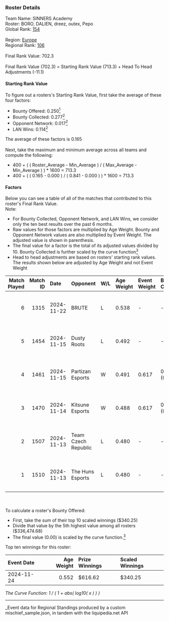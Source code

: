 ### Roster Details<br />
Team Name: SINNERS Academy<br />
Roster: BORO, DALIEN, dreez, outex, Pepo<br />
Global Rank: [154](../../standings_global_2025_03_01.md)<br />
<br />
Region: [Europe]( ../../standings_europe_2025_03_01.md)<br />
Regional Rank: [106]( ../../standings_europe_2025_03_01.md)<br />
<br />
Final Rank Value:  702.3<br />
<br />
Final Rank Value (702.3) = Starting Rank Value (713.3) + Head To Head Adjustments (-11.1)<br />

#### Starting Rank Value<br />
To figure out a rosters's Starting Rank Value, first take the average of these four factors:<br />
- Bounty Offered: 0.250[<sup>1</sup>](#table2)
- Bounty Collected: 0.277[<sup>2</sup>](#table1)
- Opponent Network: 0.017[<sup>2</sup>](#table1)
- LAN Wins: 0.114[<sup>2</sup>](#table1)

The average of these factors is 0.165<br />
<br />
Next, take the maximum and minimum average across all teams and compute the following:<br />
- 400 + ( ( Roster_Average - Min_Average ) / ( Max_Average - Min_Average ) ) * 1600 = 713.3
- 400 + ( ( 0.165 - 0.000 ) / ( 0.841 - 0.000 ) ) * 1600 = 713.3


#### Factors<br />
Below you can see a table of all of the matches that contributed to this roster's Final Rank Value.<br />
Note:<br />

- For Bounty Collected, Opponent Network, and LAN Wins, we consider only the ten best results over the past 6 months.
- Raw values for those factors are multiplied by Age Weight. Bounty and Opponent Network values are also multiplied by Event Weight. The adjusted value is shown in parenthesis.
- The final value for a factor is the total of its adjusted values divided by 10. Bounty Collected is further scaled by the curve function[<sup>3</sup>](#curveFunction)
- Head to head adjustments are based on rosters' starting rank values. The results shown below are adjusted by Age Weight and not Event Weight
<span id="table1"></span><br />


| Match Played | Match ID | Date       | Opponent            | W/L | Age Weight | Event Weight | Bounty Collected | Opponent Network | LAN Wins  | H2H Adj. | Roster                           |
| -: | -: | :- | :- | :- | :- | :- | :- | :- | :- | -: | :- |
|            6 |     1315 | 2024-11-22 | BRUTE               | L   | 0.538      | -            | -                | -                | -         |    -9.21 | BORO, DALIEN, dreez, outex, Pepo |
|            5 |     1454 | 2024-11-15 | Dusty Roots         | L   | 0.492      | -            | -                | -                | -         |    -6.70 | BORO, DALIEN, outex, Pepo, STYKO |
|            4 |     1461 | 2024-11-15 | Partizan Esports    | W   | 0.491      | 0.617        | 0.081 (0.025)    | 0.565 (0.171)    | 1 (0.491) |    14.26 | BORO, DALIEN, outex, Pepo, STYKO |
|            3 |     1470 | 2024-11-14 | Kitsune Esports     | W   | 0.488      | 0.617        | 0.000 (0.000)    | 0.000 (0.000)    | 1 (0.488) |     2.32 | BORO, DALIEN, outex, Pepo, STYKO |
|            2 |     1507 | 2024-11-13 | Team Czech Republic | L   | 0.480      | -            | -                | -                | -         |    -9.59 | BORO, DALIEN, outex, Pepo, STYKO |
|            1 |     1510 | 2024-11-13 | The Huns Esports    | L   | 0.480      | -            | -                | -                | -         |    -2.17 | BORO, DALIEN, outex, Pepo, STYKO |

<br />
<span id="table2"></span><br />
To calculate a roster's Bounty Offered:<br />

- First, take the sum of their top 10 scaled winnings ($340.25)
- Divide that value by the 5th highest value among all rosters ($336,474.68)
- The final value (0.00) is scaled by the curve function.[<sup>3</sup>](#curveFunction)

Top ten winnings for this roster:<br />

| Event Date | Age Weight | Prize Winnings | Scaled Winnings |
| :- | -: | :- | :- |
| 2024-11-24 |      0.552 | $616.62        | $340.25         |


<span id="curveFunction"></span>_The Curve Function: 1 / ( 1 + abs( log10( x ) ) )_<br />

---
_Event data for Regional Standings produced by a custom mischief_sample.json, in tandem with the liquipedia.net API<br />
